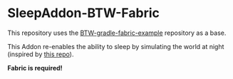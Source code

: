 # SleepAddon-BTW-Fabric

This repository uses the [BTW-gradle-fabric-example](https://github.com/BTW-Community/BTW-gradle-fabric-example) repository as a base.

This Addon re-enables the ability to sleep 
by simulating the world at night (inspired by [this repo](https://github.com/BTW-Community/Awoken-Dreams)).

**Fabric is required!** 
